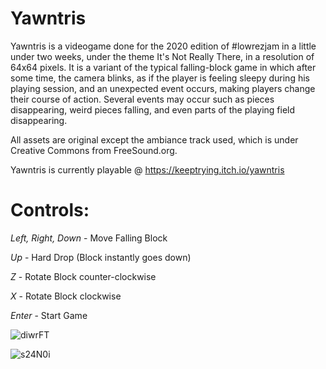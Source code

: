 # Yawntris

Yawntris is a videogame done for the 2020 edition of #lowrezjam in a little under two weeks, under the theme It's Not Really There, in a resolution of 64x64 pixels. It is a variant of the typical falling-block game in which after some time, the camera blinks, as if the player is feeling sleepy during his playing session, and an unexpected event occurs, making players change their course of action. Several events may occur such as pieces disappearing, weird pieces falling, and even parts of the playing field disappearing.

All assets are original except the ambiance track used, which is under Creative Commons from FreeSound.org.

Yawntris is currently playable @ https://keeptrying.itch.io/yawntris

# Controls:

_Left, Right, Down_ - Move Falling Block

_Up_ - Hard Drop (Block instantly goes down)

_Z_ - Rotate Block counter-clockwise

_X_ - Rotate Block clockwise

_Enter_ - Start Game


![diwrFT](https://user-images.githubusercontent.com/63672636/110176595-777ee400-7dfb-11eb-89b3-f365fdf0f8e3.png)

![s24N0i](https://user-images.githubusercontent.com/63672636/110176596-78b01100-7dfb-11eb-80b9-db67d1f21d48.png)
